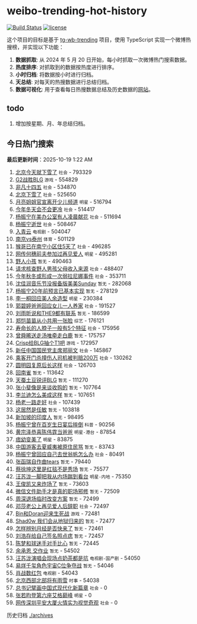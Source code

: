 # weibo-trending-hot-history

[![Build Status](https://github.com/lxw15337674/weibo-trending-hot-history/actions/workflows/nodejs.yml/badge.svg)](https://github.com/lxw15337674/weibo-trending-hot-history/actions)
[![license](https://img.shields.io/github/license/lxw15337674/weibo-trending-hot-history)](https://github.com/lxw15337674/weibo-trending-hot-history/blob/master/LICENSE)


这个项目的目标是基于 [tg-wb-trending](https://github.com/xiadd/tg-wb-trending) 项目，使用 TypeScript 实现一个微博热搜榜，并实现以下功能：

1. **数据抓取**: 从 2024 年 5 月 20 日开始，每小时抓取一次微博热门搜索数据。
2. **热度排序**: 对抓取到的数据按热度进行排序。
3. **小时归档**: 将数据按小时进行归档。
4. **天总结**: 对每天的热搜数据进行总结归档。
5. **数据可视化**: 用于查看每日热搜数据总结及历史数据的[网站](https://weibo-trending-hot-history.vercel.app/)。

## todo

1. 增加按星期、月、年总结归档。



## 今日热门搜索
























































































































































































































































































































































































































































































































































































































































































































































































































































































































































































































































































































































































































































































































































































































































































































































































































































































































































































































































































































































































































































































































































































































































































































































































































































































































































































































































































































































































































































































































































































































































































































































































































































































































































































































































































































































































































































































































































































































































































































































































































































































































































































































































































































































































































































































































































































































































































































































































































































































































































































































































































































































































































































































































































































































































































































































































































































































































































































































































































































































































































































































































































































































































































































































































































































































































































































































































































































































































































































































































































































































































































































































































































































































































































































































































































































































































































































































































































































































































































































































































































































































































































































































































































































































































































































































































































































































































































































































































































































































































































































































































































































































































































































































































































































































































































































































































































































































































































































































































































































































































































































































































































































































































































































































































































































































































































































































































































































































































































































































































































































































































































































































































































































































































































































































































































































































































































































































































































































































































































































































<!-- BEGIN -->

**最后更新时间**：2025-10-19 1:22 AM
1. [北京今天就下雪了](https://m.weibo.cn/search?containerid=100103type%3D1%26t%3D10%26q%3D%23%E5%8C%97%E4%BA%AC%E4%BB%8A%E5%A4%A9%E5%B0%B1%E4%B8%8B%E9%9B%AA%E4%BA%86%23&stream_entry_id=31&isnewpage=1&extparam=seat%3D1%26cate%3D5001%26flag%3D0%26stream_entry_id%3D31%26lcate%3D5001%26pos%3D0%26q%3D%2523%25E5%258C%2597%25E4%25BA%25AC%25E4%25BB%258A%25E5%25A4%25A9%25E5%25B0%25B1%25E4%25B8%258B%25E9%259B%25AA%25E4%25BA%2586%2523%26dgr%3D0%26band_rank%3D1%26c_type%3D31%26realpos%3D1%26filter_type%3Drealtimehot%26display_time%3D1760805128%26pre_seqid%3D176080512884302736295144) `社会` - 793329
2. [G2战胜BLG](https://m.weibo.cn/search?containerid=100103type%3D1%26t%3D10%26q%3DG2%E6%88%98%E8%83%9CBLG&stream_entry_id=31&isnewpage=1&extparam=seat%3D1%26cate%3D5001%26flag%3D0%26stream_entry_id%3D31%26lcate%3D5001%26pos%3D1%26q%3DG2%25E6%2588%2598%25E8%2583%259CBLG%26dgr%3D0%26band_rank%3D2%26c_type%3D31%26realpos%3D2%26filter_type%3Drealtimehot%26display_time%3D1760805128%26pre_seqid%3D176080512884302736295144) `游戏` - 554829
3. [非凡十四五](https://m.weibo.cn/search?containerid=100103type%3D1%26t%3D10%26q%3D%23%E9%9D%9E%E5%87%A1%E5%8D%81%E5%9B%9B%E4%BA%94%23&stream_entry_id=31&isnewpage=1&extparam=seat%3D1%26cate%3D5001%26flag%3D0%26stream_entry_id%3D31%26lcate%3D5001%26pos%3D2%26q%3D%2523%25E9%259D%259E%25E5%2587%25A1%25E5%258D%2581%25E5%259B%259B%25E4%25BA%2594%2523%26dgr%3D0%26band_rank%3D3%26c_type%3D31%26realpos%3D3%26filter_type%3Drealtimehot%26display_time%3D1760805128%26pre_seqid%3D176080512884302736295144) `社会` - 534870
4. [北京下雪了](https://m.weibo.cn/search?containerid=100103type%3D1%26t%3D10%26q%3D%23%E5%8C%97%E4%BA%AC%E4%B8%8B%E9%9B%AA%E4%BA%86%23&stream_entry_id=31&isnewpage=1&extparam=seat%3D1%26flag%3D1%26stream_entry_id%3D31%26lcate%3D5001%26filter_type%3Drealtimehot%26band_rank%3D1%26c_type%3D31%26q%3D%2523%25E5%258C%2597%25E4%25BA%25AC%25E4%25B8%258B%25E9%259B%25AA%25E4%25BA%2586%2523%26pos%3D0%26realpos%3D1%26dgr%3D0%26cate%3D5001%26display_time%3D1760808170%26pre_seqid%3D176080817056502731421138) `社会` - 525650
5. [月亮姐姐官宣离开少儿频道](https://m.weibo.cn/search?containerid=100103type%3D1%26t%3D10%26q%3D%23%E6%9C%88%E4%BA%AE%E5%A7%90%E5%A7%90%E5%AE%98%E5%AE%A3%E7%A6%BB%E5%BC%80%E5%B0%91%E5%84%BF%E9%A2%91%E9%81%93%23&stream_entry_id=31&isnewpage=1&extparam=seat%3D1%26cate%3D5001%26flag%3D2%26stream_entry_id%3D31%26lcate%3D5001%26pos%3D4%26q%3D%2523%25E6%259C%2588%25E4%25BA%25AE%25E5%25A7%2590%25E5%25A7%2590%25E5%25AE%2598%25E5%25AE%25A3%25E7%25A6%25BB%25E5%25BC%2580%25E5%25B0%2591%25E5%2584%25BF%25E9%25A2%2591%25E9%2581%2593%2523%26dgr%3D0%26band_rank%3D4%26c_type%3D31%26realpos%3D4%26filter_type%3Drealtimehot%26display_time%3D1760805128%26pre_seqid%3D176080512884302736295144) `明星` - 516794
6. [今年冬天会不会更冷](https://m.weibo.cn/search?containerid=100103type%3D1%26t%3D10%26q%3D%23%E4%BB%8A%E5%B9%B4%E5%86%AC%E5%A4%A9%E4%BC%9A%E4%B8%8D%E4%BC%9A%E6%9B%B4%E5%86%B7%23&stream_entry_id=31&isnewpage=1&extparam=seat%3D1%26cate%3D5001%26flag%3D0%26stream_entry_id%3D31%26lcate%3D5001%26pos%3D5%26q%3D%2523%25E4%25BB%258A%25E5%25B9%25B4%25E5%2586%25AC%25E5%25A4%25A9%25E4%25BC%259A%25E4%25B8%258D%25E4%25BC%259A%25E6%259B%25B4%25E5%2586%25B7%2523%26dgr%3D0%26band_rank%3D5%26c_type%3D31%26realpos%3D5%26filter_type%3Drealtimehot%26display_time%3D1760805128%26pre_seqid%3D176080512884302736295144) `社会` - 514417
7. [杨振宁在美办公室有人凌晨献花](https://m.weibo.cn/search?containerid=100103type%3D1%26t%3D10%26q%3D%23%E6%9D%A8%E6%8C%AF%E5%AE%81%E5%9C%A8%E7%BE%8E%E5%8A%9E%E5%85%AC%E5%AE%A4%E6%9C%89%E4%BA%BA%E5%87%8C%E6%99%A8%E7%8C%AE%E8%8A%B1%23&stream_entry_id=31&isnewpage=1&extparam=seat%3D1%26cate%3D5001%26flag%3D1%26stream_entry_id%3D31%26lcate%3D5001%26pos%3D6%26q%3D%2523%25E6%259D%25A8%25E6%258C%25AF%25E5%25AE%2581%25E5%259C%25A8%25E7%25BE%258E%25E5%258A%259E%25E5%2585%25AC%25E5%25AE%25A4%25E6%259C%2589%25E4%25BA%25BA%25E5%2587%258C%25E6%2599%25A8%25E7%258C%25AE%25E8%258A%25B1%2523%26dgr%3D0%26band_rank%3D6%26c_type%3D31%26realpos%3D6%26filter_type%3Drealtimehot%26display_time%3D1760805128%26pre_seqid%3D176080512884302736295144) `社会` - 511694
8. [杨振宁逝世](https://m.weibo.cn/search?containerid=100103type%3D1%26t%3D10%26q%3D%23%E6%9D%A8%E6%8C%AF%E5%AE%81%E9%80%9D%E4%B8%96%23&stream_entry_id=31&isnewpage=1&extparam=seat%3D1%26cate%3D5001%26flag%3D16%26stream_entry_id%3D31%26lcate%3D5001%26pos%3D7%26q%3D%2523%25E6%259D%25A8%25E6%258C%25AF%25E5%25AE%2581%25E9%2580%259D%25E4%25B8%2596%2523%26dgr%3D0%26band_rank%3D7%26c_type%3D31%26realpos%3D7%26filter_type%3Drealtimehot%26display_time%3D1760805128%26pre_seqid%3D176080512884302736295144) `社会` - 508467
9. [入青云](https://m.weibo.cn/search?containerid=100103type%3D1%26t%3D10%26q%3D%E5%85%A5%E9%9D%92%E4%BA%91&stream_entry_id=31&isnewpage=1&extparam=seat%3D1%26cate%3D5001%26flag%3D0%26stream_entry_id%3D31%26lcate%3D5001%26pos%3D8%26q%3D%25E5%2585%25A5%25E9%259D%2592%25E4%25BA%2591%26dgr%3D0%26band_rank%3D8%26c_type%3D31%26realpos%3D8%26filter_type%3Drealtimehot%26display_time%3D1760805128%26pre_seqid%3D176080512884302736295144) `电视剧` - 504047
10. [南京vs泰州](https://m.weibo.cn/search?containerid=100103type%3D1%26t%3D10%26q%3D%23%E5%8D%97%E4%BA%ACvs%E6%B3%B0%E5%B7%9E%23&stream_entry_id=31&isnewpage=1&extparam=seat%3D1%26cate%3D5001%26flag%3D0%26stream_entry_id%3D31%26lcate%3D5001%26pos%3D9%26q%3D%2523%25E5%258D%2597%25E4%25BA%25ACvs%25E6%25B3%25B0%25E5%25B7%259E%2523%26dgr%3D0%26band_rank%3D9%26c_type%3D31%26realpos%3D9%26filter_type%3Drealtimehot%26display_time%3D1760805128%26pre_seqid%3D176080512884302736295144) `体育` - 501129
11. [猴哥已在南宁小区住5天了](https://m.weibo.cn/search?containerid=100103type%3D1%26t%3D10%26q%3D%23%E7%8C%B4%E5%93%A5%E5%B7%B2%E5%9C%A8%E5%8D%97%E5%AE%81%E5%B0%8F%E5%8C%BA%E4%BD%8F5%E5%A4%A9%E4%BA%86%23&stream_entry_id=31&isnewpage=1&extparam=seat%3D1%26cate%3D5001%26flag%3D1%26stream_entry_id%3D31%26lcate%3D5001%26pos%3D10%26q%3D%2523%25E7%258C%25B4%25E5%2593%25A5%25E5%25B7%25B2%25E5%259C%25A8%25E5%258D%2597%25E5%25AE%2581%25E5%25B0%258F%25E5%258C%25BA%25E4%25BD%258F5%25E5%25A4%25A9%25E4%25BA%2586%2523%26dgr%3D0%26band_rank%3D10%26c_type%3D31%26realpos%3D10%26filter_type%3Drealtimehot%26display_time%3D1760805128%26pre_seqid%3D176080512884302736295144) `社会` - 496285
12. [网传何穗前夫参加过再见爱人](https://m.weibo.cn/search?containerid=100103type%3D1%26t%3D10%26q%3D%23%E7%BD%91%E4%BC%A0%E4%BD%95%E7%A9%97%E5%89%8D%E5%A4%AB%E5%8F%82%E5%8A%A0%E8%BF%87%E5%86%8D%E8%A7%81%E7%88%B1%E4%BA%BA%23&stream_entry_id=31&isnewpage=1&extparam=seat%3D1%26cate%3D5001%26flag%3D2%26stream_entry_id%3D31%26lcate%3D5001%26pos%3D11%26q%3D%2523%25E7%25BD%2591%25E4%25BC%25A0%25E4%25BD%2595%25E7%25A9%2597%25E5%2589%258D%25E5%25A4%25AB%25E5%258F%2582%25E5%258A%25A0%25E8%25BF%2587%25E5%2586%258D%25E8%25A7%2581%25E7%2588%25B1%25E4%25BA%25BA%2523%26dgr%3D0%26band_rank%3D11%26c_type%3D31%26realpos%3D11%26filter_type%3Drealtimehot%26display_time%3D1760805128%26pre_seqid%3D176080512884302736295144) `明星` - 495281
13. [野人小孩](https://m.weibo.cn/search?containerid=100103type%3D1%26t%3D10%26q%3D%E9%87%8E%E4%BA%BA%E5%B0%8F%E5%AD%A9&stream_entry_id=31&isnewpage=1&extparam=seat%3D1%26cate%3D5001%26flag%3D1%26stream_entry_id%3D31%26lcate%3D5001%26pos%3D12%26q%3D%25E9%2587%258E%25E4%25BA%25BA%25E5%25B0%258F%25E5%25AD%25A9%26dgr%3D0%26band_rank%3D12%26c_type%3D31%26realpos%3D12%26filter_type%3Drealtimehot%26display_time%3D1760805128%26pre_seqid%3D176080512884302736295144) `暂无` - 490463
14. [请求核查野人男孩父母收入来源](https://m.weibo.cn/search?containerid=100103type%3D1%26t%3D10%26q%3D%23%E8%AF%B7%E6%B1%82%E6%A0%B8%E6%9F%A5%E9%87%8E%E4%BA%BA%E7%94%B7%E5%AD%A9%E7%88%B6%E6%AF%8D%E6%94%B6%E5%85%A5%E6%9D%A5%E6%BA%90%23&stream_entry_id=31&isnewpage=1&extparam=seat%3D1%26cate%3D5001%26flag%3D1%26stream_entry_id%3D31%26lcate%3D5001%26pos%3D13%26q%3D%2523%25E8%25AF%25B7%25E6%25B1%2582%25E6%25A0%25B8%25E6%259F%25A5%25E9%2587%258E%25E4%25BA%25BA%25E7%2594%25B7%25E5%25AD%25A9%25E7%2588%25B6%25E6%25AF%258D%25E6%2594%25B6%25E5%2585%25A5%25E6%259D%25A5%25E6%25BA%2590%2523%26dgr%3D0%26band_rank%3D13%26c_type%3D31%26realpos%3D13%26filter_type%3Drealtimehot%26display_time%3D1760805128%26pre_seqid%3D176080512884302736295144) `社会` - 488407
15. [今年秋冬或形成一次弱拉尼娜事件](https://m.weibo.cn/search?containerid=100103type%3D1%26t%3D10%26q%3D%23%E4%BB%8A%E5%B9%B4%E7%A7%8B%E5%86%AC%E6%88%96%E5%BD%A2%E6%88%90%E4%B8%80%E6%AC%A1%E5%BC%B1%E6%8B%89%E5%B0%BC%E5%A8%9C%E4%BA%8B%E4%BB%B6%23&stream_entry_id=31&isnewpage=1&extparam=seat%3D1%26cate%3D5001%26flag%3D1%26stream_entry_id%3D31%26lcate%3D5001%26pos%3D15%26q%3D%2523%25E4%25BB%258A%25E5%25B9%25B4%25E7%25A7%258B%25E5%2586%25AC%25E6%2588%2596%25E5%25BD%25A2%25E6%2588%2590%25E4%25B8%2580%25E6%25AC%25A1%25E5%25BC%25B1%25E6%258B%2589%25E5%25B0%25BC%25E5%25A8%259C%25E4%25BA%258B%25E4%25BB%25B6%2523%26dgr%3D0%26band_rank%3D15%26c_type%3D31%26realpos%3D15%26filter_type%3Drealtimehot%26display_time%3D1760805128%26pre_seqid%3D176080512884302736295144) `社会` - 353711
16. [沈佳润音乐节没报备版美美Sunday](https://m.weibo.cn/search?containerid=100103type%3D1%26t%3D10%26q%3D%E6%B2%88%E4%BD%B3%E6%B6%A6%E9%9F%B3%E4%B9%90%E8%8A%82%E6%B2%A1%E6%8A%A5%E5%A4%87%E7%89%88%E7%BE%8E%E7%BE%8ESunday&stream_entry_id=31&isnewpage=1&extparam=seat%3D1%26cate%3D5001%26flag%3D1%26stream_entry_id%3D31%26lcate%3D5001%26pos%3D14%26q%3D%25E6%25B2%2588%25E4%25BD%25B3%25E6%25B6%25A6%25E9%259F%25B3%25E4%25B9%2590%25E8%258A%2582%25E6%25B2%25A1%25E6%258A%25A5%25E5%25A4%2587%25E7%2589%2588%25E7%25BE%258E%25E7%25BE%258ESunday%26dgr%3D0%26band_rank%3D14%26c_type%3D31%26realpos%3D14%26filter_type%3Drealtimehot%26display_time%3D1760805128%26pre_seqid%3D176080512884302736295144) `暂无` - 282068
17. [杨振宁20年前预言已基本实现](https://m.weibo.cn/search?containerid=100103type%3D1%26t%3D10%26q%3D%E6%9D%A8%E6%8C%AF%E5%AE%8120%E5%B9%B4%E5%89%8D%E9%A2%84%E8%A8%80%E5%B7%B2%E5%9F%BA%E6%9C%AC%E5%AE%9E%E7%8E%B0&stream_entry_id=31&isnewpage=1&extparam=seat%3D1%26cate%3D5001%26flag%3D2%26stream_entry_id%3D31%26lcate%3D5001%26pos%3D16%26q%3D%25E6%259D%25A8%25E6%258C%25AF%25E5%25AE%258120%25E5%25B9%25B4%25E5%2589%258D%25E9%25A2%2584%25E8%25A8%2580%25E5%25B7%25B2%25E5%259F%25BA%25E6%259C%25AC%25E5%25AE%259E%25E7%258E%25B0%26dgr%3D0%26band_rank%3D16%26c_type%3D31%26realpos%3D16%26filter_type%3Drealtimehot%26display_time%3D1760805128%26pre_seqid%3D176080512884302736295144) `暂无` - 278129
18. [李一桐回应美人余造型](https://m.weibo.cn/search?containerid=100103type%3D1%26t%3D10%26q%3D%E6%9D%8E%E4%B8%80%E6%A1%90%E5%9B%9E%E5%BA%94%E7%BE%8E%E4%BA%BA%E4%BD%99%E9%80%A0%E5%9E%8B&stream_entry_id=31&isnewpage=1&extparam=seat%3D1%26cate%3D5001%26flag%3D1%26stream_entry_id%3D31%26lcate%3D5001%26pos%3D17%26q%3D%25E6%259D%258E%25E4%25B8%2580%25E6%25A1%2590%25E5%259B%259E%25E5%25BA%2594%25E7%25BE%258E%25E4%25BA%25BA%25E4%25BD%2599%25E9%2580%25A0%25E5%259E%258B%26dgr%3D0%26band_rank%3D17%26c_type%3D31%26realpos%3D17%26filter_type%3Drealtimehot%26display_time%3D1760805128%26pre_seqid%3D176080512884302736295144) `明星` - 230384
19. [郭碧婷爸爸回应女儿一人养家](https://m.weibo.cn/search?containerid=100103type%3D1%26t%3D10%26q%3D%23%E9%83%AD%E7%A2%A7%E5%A9%B7%E7%88%B8%E7%88%B8%E5%9B%9E%E5%BA%94%E5%A5%B3%E5%84%BF%E4%B8%80%E4%BA%BA%E5%85%BB%E5%AE%B6%23&stream_entry_id=31&isnewpage=1&extparam=seat%3D1%26cate%3D5001%26flag%3D2%26stream_entry_id%3D31%26lcate%3D5001%26pos%3D18%26q%3D%2523%25E9%2583%25AD%25E7%25A2%25A7%25E5%25A9%25B7%25E7%2588%25B8%25E7%2588%25B8%25E5%259B%259E%25E5%25BA%2594%25E5%25A5%25B3%25E5%2584%25BF%25E4%25B8%2580%25E4%25BA%25BA%25E5%2585%25BB%25E5%25AE%25B6%2523%26dgr%3D0%26band_rank%3D18%26c_type%3D31%26realpos%3D18%26filter_type%3Drealtimehot%26display_time%3D1760805128%26pre_seqid%3D176080512884302736295144) `社会` - 191527
20. [刘雨昕说和THE9都有联系](https://m.weibo.cn/search?containerid=100103type%3D1%26t%3D10%26q%3D%E5%88%98%E9%9B%A8%E6%98%95%E8%AF%B4%E5%92%8CTHE9%E9%83%BD%E6%9C%89%E8%81%94%E7%B3%BB&stream_entry_id=31&isnewpage=1&extparam=seat%3D1%26cate%3D5001%26flag%3D1%26stream_entry_id%3D31%26lcate%3D5001%26pos%3D19%26q%3D%25E5%2588%2598%25E9%259B%25A8%25E6%2598%2595%25E8%25AF%25B4%25E5%2592%258CTHE9%25E9%2583%25BD%25E6%259C%2589%25E8%2581%2594%25E7%25B3%25BB%26dgr%3D0%26band_rank%3D19%26c_type%3D31%26realpos%3D19%26filter_type%3Drealtimehot%26display_time%3D1760805128%26pre_seqid%3D176080512884302736295144) `暂无` - 186599
21. [郑恺苗苗从小共用一张脸](https://m.weibo.cn/search?containerid=100103type%3D1%26t%3D10%26q%3D%E9%83%91%E6%81%BA%E8%8B%97%E8%8B%97%E4%BB%8E%E5%B0%8F%E5%85%B1%E7%94%A8%E4%B8%80%E5%BC%A0%E8%84%B8&stream_entry_id=31&isnewpage=1&extparam=seat%3D1%26cate%3D5001%26flag%3D2%26stream_entry_id%3D31%26lcate%3D5001%26pos%3D20%26q%3D%25E9%2583%2591%25E6%2581%25BA%25E8%258B%2597%25E8%258B%2597%25E4%25BB%258E%25E5%25B0%258F%25E5%2585%25B1%25E7%2594%25A8%25E4%25B8%2580%25E5%25BC%25A0%25E8%2584%25B8%26dgr%3D0%26band_rank%3D20%26c_type%3D31%26realpos%3D20%26filter_type%3Drealtimehot%26display_time%3D1760805128%26pre_seqid%3D176080512884302736295144) `综艺` - 176121
22. [寿命长的人脖子一般有5个特征](https://m.weibo.cn/search?containerid=100103type%3D1%26t%3D10%26q%3D%23%E5%AF%BF%E5%91%BD%E9%95%BF%E7%9A%84%E4%BA%BA%E8%84%96%E5%AD%90%E4%B8%80%E8%88%AC%E6%9C%895%E4%B8%AA%E7%89%B9%E5%BE%81%23&stream_entry_id=31&isnewpage=1&extparam=seat%3D1%26cate%3D5001%26flag%3D0%26stream_entry_id%3D31%26lcate%3D5001%26pos%3D21%26q%3D%2523%25E5%25AF%25BF%25E5%2591%25BD%25E9%2595%25BF%25E7%259A%2584%25E4%25BA%25BA%25E8%2584%2596%25E5%25AD%2590%25E4%25B8%2580%25E8%2588%25AC%25E6%259C%25895%25E4%25B8%25AA%25E7%2589%25B9%25E5%25BE%2581%2523%26dgr%3D0%26band_rank%3D21%26c_type%3D31%26realpos%3D21%26filter_type%3Drealtimehot%26display_time%3D1760805128%26pre_seqid%3D176080512884302736295144) `社会` - 175956
23. [曾舜晞送走汤唯牵走白鹿](https://m.weibo.cn/search?containerid=100103type%3D1%26t%3D10%26q%3D%E6%9B%BE%E8%88%9C%E6%99%9E%E9%80%81%E8%B5%B0%E6%B1%A4%E5%94%AF%E7%89%B5%E8%B5%B0%E7%99%BD%E9%B9%BF&stream_entry_id=31&isnewpage=1&extparam=seat%3D1%26cate%3D5001%26flag%3D2%26stream_entry_id%3D31%26lcate%3D5001%26pos%3D22%26q%3D%25E6%259B%25BE%25E8%2588%259C%25E6%2599%259E%25E9%2580%2581%25E8%25B5%25B0%25E6%25B1%25A4%25E5%2594%25AF%25E7%2589%25B5%25E8%25B5%25B0%25E7%2599%25BD%25E9%25B9%25BF%26dgr%3D0%26band_rank%3D22%26c_type%3D31%26realpos%3D22%26filter_type%3Drealtimehot%26display_time%3D1760805128%26pre_seqid%3D176080512884302736295144) `暂无` - 175757
24. [Crisp给BLG抽个T1吧](https://m.weibo.cn/search?containerid=100103type%3D1%26t%3D10%26q%3D%23Crisp%E7%BB%99BLG%E6%8A%BD%E4%B8%AAT1%E5%90%A7%23&stream_entry_id=31&isnewpage=1&extparam=seat%3D1%26cate%3D5001%26flag%3D1%26stream_entry_id%3D31%26lcate%3D5001%26pos%3D23%26q%3D%2523Crisp%25E7%25BB%2599BLG%25E6%258A%25BD%25E4%25B8%25AAT1%25E5%2590%25A7%2523%26dgr%3D0%26band_rank%3D23%26c_type%3D31%26realpos%3D23%26filter_type%3Drealtimehot%26display_time%3D1760805128%26pre_seqid%3D176080512884302736295144) `游戏` - 172957
25. [新任中国国民党主席郑丽文](https://m.weibo.cn/search?containerid=100103type%3D1%26t%3D10%26q%3D%23%E6%96%B0%E4%BB%BB%E4%B8%AD%E5%9B%BD%E5%9B%BD%E6%B0%91%E5%85%9A%E4%B8%BB%E5%B8%AD%E9%83%91%E4%B8%BD%E6%96%87%23&stream_entry_id=31&isnewpage=1&extparam=seat%3D1%26cate%3D5001%26flag%3D0%26stream_entry_id%3D31%26lcate%3D5001%26pos%3D24%26q%3D%2523%25E6%2596%25B0%25E4%25BB%25BB%25E4%25B8%25AD%25E5%259B%25BD%25E5%259B%25BD%25E6%25B0%2591%25E5%2585%259A%25E4%25B8%25BB%25E5%25B8%25AD%25E9%2583%2591%25E4%25B8%25BD%25E6%2596%2587%2523%26dgr%3D0%26band_rank%3D24%26c_type%3D31%26realpos%3D24%26filter_type%3Drealtimehot%26display_time%3D1760805128%26pre_seqid%3D176080512884302736295144) `社会` - 145867
26. [乘客开门杀撞伤人司机被判赔200万](https://m.weibo.cn/search?containerid=100103type%3D1%26t%3D10%26q%3D%23%E4%B9%98%E5%AE%A2%E5%BC%80%E9%97%A8%E6%9D%80%E6%92%9E%E4%BC%A4%E4%BA%BA%E5%8F%B8%E6%9C%BA%E8%A2%AB%E5%88%A4%E8%B5%94200%E4%B8%87%23&stream_entry_id=31&isnewpage=1&extparam=seat%3D1%26cate%3D5001%26flag%3D0%26stream_entry_id%3D31%26lcate%3D5001%26pos%3D25%26q%3D%2523%25E4%25B9%2598%25E5%25AE%25A2%25E5%25BC%2580%25E9%2597%25A8%25E6%259D%2580%25E6%2592%259E%25E4%25BC%25A4%25E4%25BA%25BA%25E5%258F%25B8%25E6%259C%25BA%25E8%25A2%25AB%25E5%2588%25A4%25E8%25B5%2594200%25E4%25B8%2587%2523%26dgr%3D0%26band_rank%3D25%26c_type%3D31%26realpos%3D25%26filter_type%3Drealtimehot%26display_time%3D1760805128%26pre_seqid%3D176080512884302736295144) `社会` - 130262
27. [圆明园复原后长这样](https://m.weibo.cn/search?containerid=100103type%3D1%26t%3D10%26q%3D%23%E5%9C%86%E6%98%8E%E5%9B%AD%E5%A4%8D%E5%8E%9F%E5%90%8E%E9%95%BF%E8%BF%99%E6%A0%B7%23&stream_entry_id=31&isnewpage=1&extparam=seat%3D1%26cate%3D5001%26flag%3D0%26stream_entry_id%3D31%26lcate%3D5001%26pos%3D26%26q%3D%2523%25E5%259C%2586%25E6%2598%258E%25E5%259B%25AD%25E5%25A4%258D%25E5%258E%259F%25E5%2590%258E%25E9%2595%25BF%25E8%25BF%2599%25E6%25A0%25B7%2523%26dgr%3D0%26band_rank%3D26%26c_type%3D31%26realpos%3D26%26filter_type%3Drealtimehot%26display_time%3D1760805128%26pre_seqid%3D176080512884302736295144) `社会` - 126703
28. [回南雀](https://m.weibo.cn/search?containerid=100103type%3D1%26t%3D10%26q%3D%E5%9B%9E%E5%8D%97%E9%9B%80&stream_entry_id=31&isnewpage=1&extparam=seat%3D1%26cate%3D5001%26flag%3D0%26stream_entry_id%3D31%26lcate%3D5001%26pos%3D27%26q%3D%25E5%259B%259E%25E5%258D%2597%25E9%259B%2580%26dgr%3D0%26band_rank%3D27%26c_type%3D31%26realpos%3D27%26filter_type%3Drealtimehot%26display_time%3D1760805128%26pre_seqid%3D176080512884302736295144) `暂无` - 113642
29. [天蚕土豆锐评BLG](https://m.weibo.cn/search?containerid=100103type%3D1%26t%3D10%26q%3D%E5%A4%A9%E8%9A%95%E5%9C%9F%E8%B1%86%E9%94%90%E8%AF%84BLG&stream_entry_id=31&isnewpage=1&extparam=seat%3D1%26cate%3D5001%26flag%3D0%26stream_entry_id%3D31%26lcate%3D5001%26pos%3D28%26q%3D%25E5%25A4%25A9%25E8%259A%2595%25E5%259C%259F%25E8%25B1%2586%25E9%2594%2590%25E8%25AF%2584BLG%26dgr%3D0%26band_rank%3D28%26c_type%3D31%26realpos%3D28%26filter_type%3Drealtimehot%26display_time%3D1760805128%26pre_seqid%3D176080512884302736295144) `暂无` - 111270
30. [张小斐像是来谈收购的](https://m.weibo.cn/search?containerid=100103type%3D1%26t%3D10%26q%3D%E5%BC%A0%E5%B0%8F%E6%96%90%E5%83%8F%E6%98%AF%E6%9D%A5%E8%B0%88%E6%94%B6%E8%B4%AD%E7%9A%84&stream_entry_id=31&isnewpage=1&extparam=seat%3D1%26cate%3D5001%26flag%3D1%26stream_entry_id%3D31%26lcate%3D5001%26pos%3D29%26q%3D%25E5%25BC%25A0%25E5%25B0%258F%25E6%2596%2590%25E5%2583%258F%25E6%2598%25AF%25E6%259D%25A5%25E8%25B0%2588%25E6%2594%25B6%25E8%25B4%25AD%25E7%259A%2584%26dgr%3D0%26band_rank%3D29%26c_type%3D31%26realpos%3D29%26filter_type%3Drealtimehot%26display_time%3D1760805128%26pre_seqid%3D176080512884302736295144) `暂无` - 107764
31. [李兰迪怎么美成这样](https://m.weibo.cn/search?containerid=100103type%3D1%26t%3D10%26q%3D%E6%9D%8E%E5%85%B0%E8%BF%AA%E6%80%8E%E4%B9%88%E7%BE%8E%E6%88%90%E8%BF%99%E6%A0%B7&stream_entry_id=31&isnewpage=1&extparam=seat%3D1%26cate%3D5001%26flag%3D1%26stream_entry_id%3D31%26lcate%3D5001%26pos%3D30%26q%3D%25E6%259D%258E%25E5%2585%25B0%25E8%25BF%25AA%25E6%2580%258E%25E4%25B9%2588%25E7%25BE%258E%25E6%2588%2590%25E8%25BF%2599%25E6%25A0%25B7%26dgr%3D0%26band_rank%3D30%26c_type%3D31%26realpos%3D30%26filter_type%3Drealtimehot%26display_time%3D1760805128%26pre_seqid%3D176080512884302736295144) `暂无` - 107651
32. [杨老一路走好](https://m.weibo.cn/search?containerid=100103type%3D1%26t%3D10%26q%3D%23%E6%9D%A8%E8%80%81%E4%B8%80%E8%B7%AF%E8%B5%B0%E5%A5%BD%23&stream_entry_id=31&isnewpage=1&extparam=seat%3D1%26cate%3D5001%26flag%3D0%26stream_entry_id%3D31%26lcate%3D5001%26pos%3D33%26q%3D%2523%25E6%259D%25A8%25E8%2580%2581%25E4%25B8%2580%25E8%25B7%25AF%25E8%25B5%25B0%25E5%25A5%25BD%2523%26dgr%3D0%26band_rank%3D33%26c_type%3D31%26realpos%3D33%26filter_type%3Drealtimehot%26display_time%3D1760805128%26pre_seqid%3D176080512884302736295144) `社会` - 107439
33. [这居然是任敏](https://m.weibo.cn/search?containerid=100103type%3D1%26t%3D10%26q%3D%E8%BF%99%E5%B1%85%E7%84%B6%E6%98%AF%E4%BB%BB%E6%95%8F&stream_entry_id=31&isnewpage=1&extparam=seat%3D1%26cate%3D5001%26flag%3D0%26stream_entry_id%3D31%26lcate%3D5001%26pos%3D31%26q%3D%25E8%25BF%2599%25E5%25B1%2585%25E7%2584%25B6%25E6%2598%25AF%25E4%25BB%25BB%25E6%2595%258F%26dgr%3D0%26band_rank%3D31%26c_type%3D31%26realpos%3D31%26filter_type%3Drealtimehot%26display_time%3D1760805128%26pre_seqid%3D176080512884302736295144) `暂无` - 103818
34. [新加坡的印度人](https://m.weibo.cn/search?containerid=100103type%3D1%26t%3D10%26q%3D%E6%96%B0%E5%8A%A0%E5%9D%A1%E7%9A%84%E5%8D%B0%E5%BA%A6%E4%BA%BA&stream_entry_id=31&isnewpage=1&extparam=seat%3D1%26cate%3D5001%26flag%3D0%26stream_entry_id%3D31%26lcate%3D5001%26pos%3D32%26q%3D%25E6%2596%25B0%25E5%258A%25A0%25E5%259D%25A1%25E7%259A%2584%25E5%258D%25B0%25E5%25BA%25A6%25E4%25BA%25BA%26dgr%3D0%26band_rank%3D32%26c_type%3D31%26realpos%3D32%26filter_type%3Drealtimehot%26display_time%3D1760805128%26pre_seqid%3D176080512884302736295144) `暂无` - 98495
35. [杨振宁曾在百岁生日宴后摔倒](https://m.weibo.cn/search?containerid=100103type%3D1%26t%3D10%26q%3D%23%E6%9D%A8%E6%8C%AF%E5%AE%81%E6%9B%BE%E5%9C%A8%E7%99%BE%E5%B2%81%E7%94%9F%E6%97%A5%E5%AE%B4%E5%90%8E%E6%91%94%E5%80%92%23&stream_entry_id=31&isnewpage=1&extparam=seat%3D1%26cate%3D5001%26flag%3D0%26stream_entry_id%3D31%26lcate%3D5001%26pos%3D34%26q%3D%2523%25E6%259D%25A8%25E6%258C%25AF%25E5%25AE%2581%25E6%259B%25BE%25E5%259C%25A8%25E7%2599%25BE%25E5%25B2%2581%25E7%2594%259F%25E6%2597%25A5%25E5%25AE%25B4%25E5%2590%258E%25E6%2591%2594%25E5%2580%2592%2523%26dgr%3D0%26band_rank%3D34%26c_type%3D31%26realpos%3D34%26filter_type%3Drealtimehot%26display_time%3D1760805128%26pre_seqid%3D176080512884302736295144) `科普` - 90256
36. [黄宗泽恭喜陈伟霆当爸爸](https://m.weibo.cn/search?containerid=100103type%3D1%26t%3D10%26q%3D%23%E9%BB%84%E5%AE%97%E6%B3%BD%E6%81%AD%E5%96%9C%E9%99%88%E4%BC%9F%E9%9C%86%E5%BD%93%E7%88%B8%E7%88%B8%23&stream_entry_id=31&isnewpage=1&extparam=seat%3D1%26cate%3D5001%26flag%3D0%26stream_entry_id%3D31%26lcate%3D5001%26pos%3D35%26q%3D%2523%25E9%25BB%2584%25E5%25AE%2597%25E6%25B3%25BD%25E6%2581%25AD%25E5%2596%259C%25E9%2599%2588%25E4%25BC%259F%25E9%259C%2586%25E5%25BD%2593%25E7%2588%25B8%25E7%2588%25B8%2523%26dgr%3D0%26band_rank%3D35%26c_type%3D31%26realpos%3D35%26filter_type%3Drealtimehot%26display_time%3D1760805128%26pre_seqid%3D176080512884302736295144) `明星-港台` - 87854
37. [痞幼变美了](https://m.weibo.cn/search?containerid=100103type%3D1%26t%3D10%26q%3D%23%E7%97%9E%E5%B9%BC%E5%8F%98%E7%BE%8E%E4%BA%86%23&stream_entry_id=31&isnewpage=1&extparam=seat%3D1%26cate%3D5001%26flag%3D0%26stream_entry_id%3D31%26lcate%3D5001%26pos%3D36%26q%3D%2523%25E7%2597%259E%25E5%25B9%25BC%25E5%258F%2598%25E7%25BE%258E%25E4%25BA%2586%2523%26dgr%3D0%26band_rank%3D36%26c_type%3D31%26realpos%3D36%26filter_type%3Drealtimehot%26display_time%3D1760805128%26pre_seqid%3D176080512884302736295144) `明星` - 83875
38. [中国游客去夏威夷被原住民骂](https://m.weibo.cn/search?containerid=100103type%3D1%26t%3D10%26q%3D%E4%B8%AD%E5%9B%BD%E6%B8%B8%E5%AE%A2%E5%8E%BB%E5%A4%8F%E5%A8%81%E5%A4%B7%E8%A2%AB%E5%8E%9F%E4%BD%8F%E6%B0%91%E9%AA%82&stream_entry_id=31&isnewpage=1&extparam=seat%3D1%26cate%3D5001%26flag%3D0%26stream_entry_id%3D31%26lcate%3D5001%26pos%3D37%26q%3D%25E4%25B8%25AD%25E5%259B%25BD%25E6%25B8%25B8%25E5%25AE%25A2%25E5%258E%25BB%25E5%25A4%258F%25E5%25A8%2581%25E5%25A4%25B7%25E8%25A2%25AB%25E5%258E%259F%25E4%25BD%258F%25E6%25B0%2591%25E9%25AA%2582%26dgr%3D0%26band_rank%3D37%26c_type%3D31%26realpos%3D37%26filter_type%3Drealtimehot%26display_time%3D1760805128%26pre_seqid%3D176080512884302736295144) `暂无` - 83743
39. [杨振宁曾回应自己去世翁帆怎么办](https://m.weibo.cn/search?containerid=100103type%3D1%26t%3D10%26q%3D%23%E6%9D%A8%E6%8C%AF%E5%AE%81%E6%9B%BE%E5%9B%9E%E5%BA%94%E8%87%AA%E5%B7%B1%E5%8E%BB%E4%B8%96%E7%BF%81%E5%B8%86%E6%80%8E%E4%B9%88%E5%8A%9E%23&stream_entry_id=31&isnewpage=1&extparam=seat%3D1%26cate%3D5001%26flag%3D0%26stream_entry_id%3D31%26lcate%3D5001%26pos%3D38%26q%3D%2523%25E6%259D%25A8%25E6%258C%25AF%25E5%25AE%2581%25E6%259B%25BE%25E5%259B%259E%25E5%25BA%2594%25E8%2587%25AA%25E5%25B7%25B1%25E5%258E%25BB%25E4%25B8%2596%25E7%25BF%2581%25E5%25B8%2586%25E6%2580%258E%25E4%25B9%2588%25E5%258A%259E%2523%26dgr%3D0%26band_rank%3D38%26c_type%3D31%26realpos%3D38%26filter_type%3Drealtimehot%26display_time%3D1760805128%26pre_seqid%3D176080512884302736295144) `社会` - 80491
40. [张函瑞自作曲tears](https://m.weibo.cn/search?containerid=100103type%3D1%26t%3D10%26q%3D%23%E5%BC%A0%E5%87%BD%E7%91%9E%E8%87%AA%E4%BD%9C%E6%9B%B2tears%23&stream_entry_id=31&isnewpage=1&extparam=seat%3D1%26cate%3D5001%26flag%3D1%26stream_entry_id%3D31%26lcate%3D5001%26pos%3D39%26q%3D%2523%25E5%25BC%25A0%25E5%2587%25BD%25E7%2591%259E%25E8%2587%25AA%25E4%25BD%259C%25E6%259B%25B2tears%2523%26dgr%3D0%26band_rank%3D39%26c_type%3D31%26realpos%3D39%26filter_type%3Drealtimehot%26display_time%3D1760805128%26pre_seqid%3D176080512884302736295144) `暂无` - 79440
41. [蔡徐坤这里是红毯不是秀场](https://m.weibo.cn/search?containerid=100103type%3D1%26t%3D10%26q%3D%E8%94%A1%E5%BE%90%E5%9D%A4%E8%BF%99%E9%87%8C%E6%98%AF%E7%BA%A2%E6%AF%AF%E4%B8%8D%E6%98%AF%E7%A7%80%E5%9C%BA&stream_entry_id=31&isnewpage=1&extparam=seat%3D1%26cate%3D5001%26flag%3D0%26stream_entry_id%3D31%26lcate%3D5001%26pos%3D40%26q%3D%25E8%2594%25A1%25E5%25BE%2590%25E5%259D%25A4%25E8%25BF%2599%25E9%2587%258C%25E6%2598%25AF%25E7%25BA%25A2%25E6%25AF%25AF%25E4%25B8%258D%25E6%2598%25AF%25E7%25A7%2580%25E5%259C%25BA%26dgr%3D0%26band_rank%3D40%26c_type%3D31%26realpos%3D40%26filter_type%3Drealtimehot%26display_time%3D1760805128%26pre_seqid%3D176080512884302736295144) `暂无` - 75577
42. [汪苏泷一脚把我从内场踹到看台](https://m.weibo.cn/search?containerid=100103type%3D1%26t%3D10%26q%3D%E6%B1%AA%E8%8B%8F%E6%B3%B7%E4%B8%80%E8%84%9A%E6%8A%8A%E6%88%91%E4%BB%8E%E5%86%85%E5%9C%BA%E8%B8%B9%E5%88%B0%E7%9C%8B%E5%8F%B0&stream_entry_id=31&isnewpage=1&extparam=seat%3D1%26cate%3D5001%26flag%3D1%26stream_entry_id%3D31%26lcate%3D5001%26pos%3D41%26q%3D%25E6%25B1%25AA%25E8%258B%258F%25E6%25B3%25B7%25E4%25B8%2580%25E8%2584%259A%25E6%258A%258A%25E6%2588%2591%25E4%25BB%258E%25E5%2586%2585%25E5%259C%25BA%25E8%25B8%25B9%25E5%2588%25B0%25E7%259C%258B%25E5%258F%25B0%26dgr%3D0%26band_rank%3D41%26c_type%3D31%26realpos%3D41%26filter_type%3Drealtimehot%26display_time%3D1760805128%26pre_seqid%3D176080512884302736295144) `明星-内地` - 75350
43. [王俊凯又来炸场了](https://m.weibo.cn/search?containerid=100103type%3D1%26t%3D10%26q%3D%E7%8E%8B%E4%BF%8A%E5%87%AF%E5%8F%88%E6%9D%A5%E7%82%B8%E5%9C%BA%E4%BA%86&stream_entry_id=31&isnewpage=1&extparam=seat%3D1%26cate%3D5001%26flag%3D0%26stream_entry_id%3D31%26lcate%3D5001%26pos%3D42%26q%3D%25E7%258E%258B%25E4%25BF%258A%25E5%2587%25AF%25E5%258F%2588%25E6%259D%25A5%25E7%2582%25B8%25E5%259C%25BA%25E4%25BA%2586%26dgr%3D0%26band_rank%3D42%26c_type%3D31%26realpos%3D42%26filter_type%3Drealtimehot%26display_time%3D1760805128%26pre_seqid%3D176080512884302736295144) `暂无` - 73603
44. [微信文件助手才是真的职场邪修](https://m.weibo.cn/search?containerid=100103type%3D1%26t%3D10%26q%3D%E5%BE%AE%E4%BF%A1%E6%96%87%E4%BB%B6%E5%8A%A9%E6%89%8B%E6%89%8D%E6%98%AF%E7%9C%9F%E7%9A%84%E8%81%8C%E5%9C%BA%E9%82%AA%E4%BF%AE&stream_entry_id=31&isnewpage=1&extparam=seat%3D1%26cate%3D5001%26flag%3D0%26stream_entry_id%3D31%26lcate%3D5001%26pos%3D43%26q%3D%25E5%25BE%25AE%25E4%25BF%25A1%25E6%2596%2587%25E4%25BB%25B6%25E5%258A%25A9%25E6%2589%258B%25E6%2589%258D%25E6%2598%25AF%25E7%259C%259F%25E7%259A%2584%25E8%2581%258C%25E5%259C%25BA%25E9%2582%25AA%25E4%25BF%25AE%26dgr%3D0%26band_rank%3D43%26c_type%3D31%26realpos%3D43%26filter_type%3Drealtimehot%26display_time%3D1760805128%26pre_seqid%3D176080512884302736295144) `暂无` - 72509
45. [周深退场临时改变方案](https://m.weibo.cn/search?containerid=100103type%3D1%26t%3D10%26q%3D%E5%91%A8%E6%B7%B1%E9%80%80%E5%9C%BA%E4%B8%B4%E6%97%B6%E6%94%B9%E5%8F%98%E6%96%B9%E6%A1%88&stream_entry_id=31&isnewpage=1&extparam=seat%3D1%26cate%3D5001%26flag%3D0%26stream_entry_id%3D31%26lcate%3D5001%26pos%3D44%26q%3D%25E5%2591%25A8%25E6%25B7%25B1%25E9%2580%2580%25E5%259C%25BA%25E4%25B8%25B4%25E6%2597%25B6%25E6%2594%25B9%25E5%258F%2598%25E6%2596%25B9%25E6%25A1%2588%26dgr%3D0%26band_rank%3D44%26c_type%3D31%26realpos%3D44%26filter_type%3Drealtimehot%26display_time%3D1760805128%26pre_seqid%3D176080512884302736295144) `暂无` - 72499
46. [邓莎老公上再见爱人后辞职](https://m.weibo.cn/search?containerid=100103type%3D1%26t%3D10%26q%3D%23%E9%82%93%E8%8E%8E%E8%80%81%E5%85%AC%E4%B8%8A%E5%86%8D%E8%A7%81%E7%88%B1%E4%BA%BA%E5%90%8E%E8%BE%9E%E8%81%8C%23&stream_entry_id=31&isnewpage=1&extparam=seat%3D1%26cate%3D5001%26flag%3D0%26stream_entry_id%3D31%26lcate%3D5001%26pos%3D45%26q%3D%2523%25E9%2582%2593%25E8%258E%258E%25E8%2580%2581%25E5%2585%25AC%25E4%25B8%258A%25E5%2586%258D%25E8%25A7%2581%25E7%2588%25B1%25E4%25BA%25BA%25E5%2590%258E%25E8%25BE%259E%25E8%2581%258C%2523%26dgr%3D0%26band_rank%3D45%26c_type%3D31%26realpos%3D45%26filter_type%3Drealtimehot%26display_time%3D1760805128%26pre_seqid%3D176080512884302736295144) `社会` - 72497
47. [Bin和Doran迎来生死战](https://m.weibo.cn/search?containerid=100103type%3D1%26t%3D10%26q%3DBin%E5%92%8CDoran%E8%BF%8E%E6%9D%A5%E7%94%9F%E6%AD%BB%E6%88%98&stream_entry_id=31&isnewpage=1&extparam=seat%3D1%26cate%3D5001%26flag%3D0%26stream_entry_id%3D31%26lcate%3D5001%26pos%3D46%26q%3DBin%25E5%2592%258CDoran%25E8%25BF%258E%25E6%259D%25A5%25E7%2594%259F%25E6%25AD%25BB%25E6%2588%2598%26dgr%3D0%26band_rank%3D46%26c_type%3D31%26realpos%3D46%26filter_type%3Drealtimehot%26display_time%3D1760805128%26pre_seqid%3D176080512884302736295144) `游戏` - 72481
48. [Shad0w 我们会从地狱归来的](https://m.weibo.cn/search?containerid=100103type%3D1%26t%3D10%26q%3DShad0w+%E6%88%91%E4%BB%AC%E4%BC%9A%E4%BB%8E%E5%9C%B0%E7%8B%B1%E5%BD%92%E6%9D%A5%E7%9A%84&stream_entry_id=31&isnewpage=1&extparam=seat%3D1%26cate%3D5001%26flag%3D0%26stream_entry_id%3D31%26lcate%3D5001%26pos%3D47%26q%3DShad0w%2520%25E6%2588%2591%25E4%25BB%25AC%25E4%25BC%259A%25E4%25BB%258E%25E5%259C%25B0%25E7%258B%25B1%25E5%25BD%2592%25E6%259D%25A5%25E7%259A%2584%26dgr%3D0%26band_rank%3D47%26c_type%3D31%26realpos%3D47%26filter_type%3Drealtimehot%26display_time%3D1760805128%26pre_seqid%3D176080512884302736295144) `暂无` - 72477
49. [怎样辨别月经是否快来了](https://m.weibo.cn/search?containerid=100103type%3D1%26t%3D10%26q%3D%E6%80%8E%E6%A0%B7%E8%BE%A8%E5%88%AB%E6%9C%88%E7%BB%8F%E6%98%AF%E5%90%A6%E5%BF%AB%E6%9D%A5%E4%BA%86&stream_entry_id=31&isnewpage=1&extparam=seat%3D1%26cate%3D5001%26flag%3D0%26stream_entry_id%3D31%26lcate%3D5001%26pos%3D48%26q%3D%25E6%2580%258E%25E6%25A0%25B7%25E8%25BE%25A8%25E5%2588%25AB%25E6%259C%2588%25E7%25BB%258F%25E6%2598%25AF%25E5%2590%25A6%25E5%25BF%25AB%25E6%259D%25A5%25E4%25BA%2586%26dgr%3D0%26band_rank%3D48%26c_type%3D31%26realpos%3D48%26filter_type%3Drealtimehot%26display_time%3D1760805128%26pre_seqid%3D176080512884302736295144) `暂无` - 72461
50. [刘浩存给自己签名照点痣](https://m.weibo.cn/search?containerid=100103type%3D1%26t%3D10%26q%3D%E5%88%98%E6%B5%A9%E5%AD%98%E7%BB%99%E8%87%AA%E5%B7%B1%E7%AD%BE%E5%90%8D%E7%85%A7%E7%82%B9%E7%97%A3&stream_entry_id=31&isnewpage=1&extparam=seat%3D1%26cate%3D5001%26flag%3D0%26stream_entry_id%3D31%26lcate%3D5001%26pos%3D49%26q%3D%25E5%2588%2598%25E6%25B5%25A9%25E5%25AD%2598%25E7%25BB%2599%25E8%2587%25AA%25E5%25B7%25B1%25E7%25AD%25BE%25E5%2590%258D%25E7%2585%25A7%25E7%2582%25B9%25E7%2597%25A3%26dgr%3D0%26band_rank%3D49%26c_type%3D31%26realpos%3D49%26filter_type%3Drealtimehot%26display_time%3D1760805128%26pre_seqid%3D176080512884302736295144) `暂无` - 72457
51. [陈梦和球迷手对手比心](https://m.weibo.cn/search?containerid=100103type%3D1%26t%3D10%26q%3D%E9%99%88%E6%A2%A6%E5%92%8C%E7%90%83%E8%BF%B7%E6%89%8B%E5%AF%B9%E6%89%8B%E6%AF%94%E5%BF%83&stream_entry_id=31&isnewpage=1&extparam=seat%3D1%26cate%3D5001%26flag%3D1%26stream_entry_id%3D31%26lcate%3D5001%26pos%3D50%26q%3D%25E9%2599%2588%25E6%25A2%25A6%25E5%2592%258C%25E7%2590%2583%25E8%25BF%25B7%25E6%2589%258B%25E5%25AF%25B9%25E6%2589%258B%25E6%25AF%2594%25E5%25BF%2583%26dgr%3D0%26band_rank%3D50%26c_type%3D31%26realpos%3D50%26filter_type%3Drealtimehot%26display_time%3D1760805128%26pre_seqid%3D176080512884302736295144) `暂无` - 72445
52. [余承恩 交作业](https://m.weibo.cn/search?containerid=100103type%3D1%26t%3D10%26q%3D%E4%BD%99%E6%89%BF%E6%81%A9+%E4%BA%A4%E4%BD%9C%E4%B8%9A&stream_entry_id=31&isnewpage=1&extparam=seat%3D1%26flag%3D1%26stream_entry_id%3D31%26lcate%3D5001%26filter_type%3Drealtimehot%26band_rank%3D36%26c_type%3D31%26q%3D%25E4%25BD%2599%25E6%2589%25BF%25E6%2581%25A9%2520%25E4%25BA%25A4%25E4%25BD%259C%25E4%25B8%259A%26pos%3D36%26realpos%3D36%26dgr%3D0%26cate%3D5001%26display_time%3D1760808170%26pre_seqid%3D176080817056502731421138) `暂无` - 54502
53. [汪苏泷演唱会现场点奶茶都是坑](https://m.weibo.cn/search?containerid=100103type%3D1%26t%3D10%26q%3D%E6%B1%AA%E8%8B%8F%E6%B3%B7%E6%BC%94%E5%94%B1%E4%BC%9A%E7%8E%B0%E5%9C%BA%E7%82%B9%E5%A5%B6%E8%8C%B6%E9%83%BD%E6%98%AF%E5%9D%91&stream_entry_id=31&isnewpage=1&extparam=seat%3D1%26flag%3D1%26stream_entry_id%3D31%26lcate%3D5001%26filter_type%3Drealtimehot%26band_rank%3D39%26c_type%3D31%26q%3D%25E6%25B1%25AA%25E8%258B%258F%25E6%25B3%25B7%25E6%25BC%2594%25E5%2594%25B1%25E4%25BC%259A%25E7%258E%25B0%25E5%259C%25BA%25E7%2582%25B9%25E5%25A5%25B6%25E8%258C%25B6%25E9%2583%25BD%25E6%2598%25AF%25E5%259D%2591%26pos%3D39%26realpos%3D39%26dgr%3D0%26cate%3D5001%26display_time%3D1760808170%26pre_seqid%3D176080817056502731421138) `电视剧-国产剧` - 54050
54. [易烊千玺角色宇宙C位争夺战](https://m.weibo.cn/search?containerid=100103type%3D1%26t%3D10%26q%3D%23%E6%98%93%E7%83%8A%E5%8D%83%E7%8E%BA%E8%A7%92%E8%89%B2%E5%AE%87%E5%AE%99C%E4%BD%8D%E4%BA%89%E5%A4%BA%E6%88%98%23&stream_entry_id=31&isnewpage=1&extparam=seat%3D1%26flag%3D0%26stream_entry_id%3D31%26lcate%3D5001%26filter_type%3Drealtimehot%26band_rank%3D42%26c_type%3D31%26q%3D%2523%25E6%2598%2593%25E7%2583%258A%25E5%258D%2583%25E7%258E%25BA%25E8%25A7%2592%25E8%2589%25B2%25E5%25AE%2587%25E5%25AE%2599C%25E4%25BD%258D%25E4%25BA%2589%25E5%25A4%25BA%25E6%2588%2598%2523%26pos%3D42%26realpos%3D42%26dgr%3D0%26cate%3D5001%26display_time%3D1760808170%26pre_seqid%3D176080817056502731421138) `暂无` - 54046
55. [肖战数红包](https://m.weibo.cn/search?containerid=100103type%3D1%26t%3D10%26q%3D%23%E8%82%96%E6%88%98%E6%95%B0%E7%BA%A2%E5%8C%85%23&stream_entry_id=31&isnewpage=1&extparam=seat%3D1%26flag%3D1%26stream_entry_id%3D31%26lcate%3D5001%26filter_type%3Drealtimehot%26band_rank%3D45%26c_type%3D31%26q%3D%2523%25E8%2582%2596%25E6%2588%2598%25E6%2595%25B0%25E7%25BA%25A2%25E5%258C%2585%2523%26pos%3D45%26realpos%3D45%26dgr%3D0%26cate%3D5001%26display_time%3D1760808170%26pre_seqid%3D176080817056502731421138) `电视剧` - 54043
56. [北京西部北部将有雨雪](https://m.weibo.cn/search?containerid=100103type%3D1%26t%3D10%26q%3D%23%E5%8C%97%E4%BA%AC%E8%A5%BF%E9%83%A8%E5%8C%97%E9%83%A8%E5%B0%86%E6%9C%89%E9%9B%A8%E9%9B%AA%23&stream_entry_id=31&isnewpage=1&extparam=seat%3D1%26flag%3D0%26stream_entry_id%3D31%26lcate%3D5001%26filter_type%3Drealtimehot%26band_rank%3D48%26c_type%3D31%26q%3D%2523%25E5%258C%2597%25E4%25BA%25AC%25E8%25A5%25BF%25E9%2583%25A8%25E5%258C%2597%25E9%2583%25A8%25E5%25B0%2586%25E6%259C%2589%25E9%259B%25A8%25E9%259B%25AA%2523%26pos%3D48%26realpos%3D48%26dgr%3D0%26cate%3D5001%26display_time%3D1760808170%26pre_seqid%3D176080817056502731421138) `时事` - 54038
57. [总书记擘画中国式现代化新篇章](https://m.weibo.cn/search?containerid=100103type%3D1%26t%3D10%26q%3D%23%E6%80%BB%E4%B9%A6%E8%AE%B0%E6%93%98%E7%94%BB%E4%B8%AD%E5%9B%BD%E5%BC%8F%E7%8E%B0%E4%BB%A3%E5%8C%96%E6%96%B0%E7%AF%87%E7%AB%A0%23&stream_entry_id=51&isnewpage=1&extparam=seat%3D1%26cate%3D10103%26q%3D%2523%25E6%2580%25BB%25E4%25B9%25A6%25E8%25AE%25B0%25E6%2593%2598%25E7%2594%25BB%25E4%25B8%25AD%25E5%259B%25BD%25E5%25BC%258F%25E7%258E%25B0%25E4%25BB%25A3%25E5%258C%2596%25E6%2596%25B0%25E7%25AF%2587%25E7%25AB%25A0%2523%26filter_type%3Drealtimehot%26stream_entry_id%3D51%26c_type%3D51%26pos%3D0%26dgr%3D0%26display_time%3D1760805128%26pre_seqid%3D176080512884302736295144) `社会` - 0
58. [张若昀登第六座艾格巅峰](https://m.weibo.cn/search?containerid=100103type%3D1%26t%3D296%26q%3D%23%E6%B2%B7%E9%92%B8%E8%89%8B%E7%8E%9B%E8%8A%97%23&hide_search_bar=1&replace_title=+) `明星` - 0
59. [网传深圳平安大厦火情实为视觉奇观](https://m.weibo.cn/search?containerid=100103type%3D1%26t%3D10%26q%3D%23%E7%BD%91%E4%BC%A0%E6%B7%B1%E5%9C%B3%E5%B9%B3%E5%AE%89%E5%A4%A7%E5%8E%A6%E7%81%AB%E6%83%85%E5%AE%9E%E4%B8%BA%E8%A7%86%E8%A7%89%E5%A5%87%E8%A7%82%23&stream_entry_id=31&isnewpage=1&extparam=seat%3D1%26adid%3D307329%26stream_entry_id%3D31%26pos%3D6%26filter_type%3Drealtimehot%26band_rank%3D7%26c_type%3D31%26lcate%3D5001%26q%3D%2523%25E7%25BD%2591%25E4%25BC%25A0%25E6%25B7%25B1%25E5%259C%25B3%25E5%25B9%25B3%25E5%25AE%2589%25E5%25A4%25A7%25E5%258E%25A6%25E7%2581%25AB%25E6%2583%2585%25E5%25AE%259E%25E4%25B8%25BA%25E8%25A7%2586%25E8%25A7%2589%25E5%25A5%2587%25E8%25A7%2582%2523%26is_ad_pos%3D1%26dgr%3D0%26cate%3D5001%26display_time%3D1760808170%26pre_seqid%3D176080817056502731421138) `社会` - 0

<!-- END -->



































































































































































































































































































































































































































































































































































































































































































































































































































































































































































































































































































































































































































































































































































































































































































































































































































































































































































































































































































































































































































































































































































































































































































































































































































































































































































































































































































































































































































































































































































































































































































































































































































































































































































































































































































































































































































































































































































































































































































































































































































































































































































































































































































































































































































































































































































































































































































































































































































































































































































































































































































































































































































































































































































































































































































































































































































































































































































































































































































































































































































































































































































































































































































































































































































































































































































































































































































































































































































































































































































































































































































































































































































































































































































































































































































































































































































































































































































































































































































































































































































































































































































































































































































































































































































































































































































































































































































































































































































































































































































































































































































































































































































































































































































































































































































































































































































































































































































































































































































































































































































































































































































































































































































































































































































































































































































































































































































































































































































































































































































































































































































































































































































































































































































































































































































































































































































































































































































































































































































































































历史归档 [./archives](./archives)
